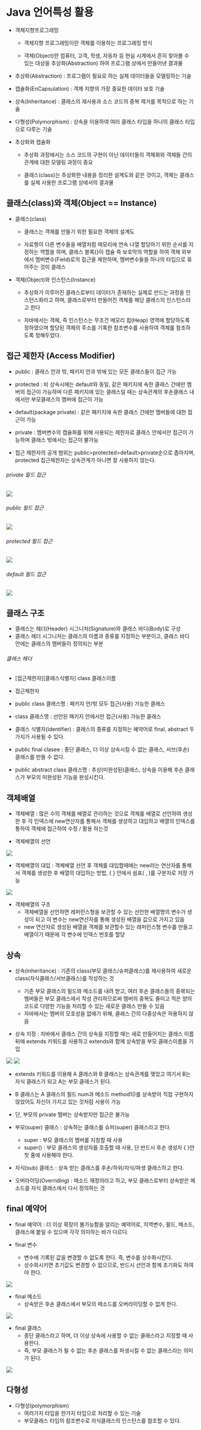 # Java 언어특성 활용

* 객체지향프로그래밍 
  
  * 객체지향 프로그래밍이란 객체를 이용하는 프로그래밍 방식
  
  * 객체(Object)란 컴퓨터, 고객, 학생, 자동차 등 현실 시계에서 흔히 찾아볼 수 있는 대상을 추상화(Abstraction) 하여 프로그램 상에서 만들어낸 결과물



* 추상화(Abstraction) : 프로그램이 필요로 하는 실제 데이터들을 모델링하는 기술

* 캡슐화(EnCapsulation) : 객체 지향의 가장 중요한 데이터 보호 기술

* 상속(Inheritance) : 클래스의 재사용과 소스 코드의 중복 제거를 목적으로 하는 기술

* 다형성(Polymorphism) : 상속을 이용하여 여러 클래스 타입을 하나의 클래스 타입으로 다루는 기술



* 추상화와 캡슐화
  
  * 추상화 과정에서는 소스 코드의 구현이 아닌 데이터들의 객체화와 객체들 간의 관계에 대한 모델링 과정이 중요
  
  * 클래스(class)는 추상화한 내용을 정리한 설계도와 같은 것이고, 객체는 클래스를 실제 사용한 프로그램 상에서의 결과물

## 클래스(class)와 객체(Object == Instance)

* 클래스(class)    
  
  * 클래스는 객체를 만들기 위한 필요한 객체의 설계도
  
  * 자료형이 다른 변수들을 배열처럼 메모리에 연속 나열 할당하기 위한 순서를 지정하는 역할을 하며, 클래스 블록{}이 캡슐 즉 보호막의 역할을 하여 객체 외부에서 멤버변수(Field)로의 접근을 제한하며, 멤버변수들을 하나의 타입으로 묶어주는 것이 클래스
  
* 객체(Object)와 인스턴스(Instance)
  
  * 추상화가 이루어진 클래스로부터 데이터가 존재하는 실체로 만드는 과정을 인스턴스화라고 하며, 클래스로부터 만들어진 객체를 해당 클래스의 인스턴스라고 한다
  
  * 자바에서는 객체, 즉 인스턴스는 무조건 메모리 힙(Heap) 영역에 할당하도록 정하였으며 할당된 객체의 주소를 기록한 참조변수를 사용하여 객체를 참조하도록 정해두었다.

## 접근 제한자 (Access Modifier)

* public : 클래스 안과 밖, 패키지 안과 밖에 있는 모든 클래스들이 접근 가능
* protected : 비 상속시에는 default와 동일, 같은 패키지에 속한 클래스 간에만 멤버의 접근이 가능하며 다른 패키지에 있는 클래스일 때는 상속관계의 후손클래스 내에서만 부모클래스의 멤버에 접근이 가능
* default(package private) : 같은 패키지에 속한 클래스 간에만 멤버들에 대한 접근이 가능
* private : 멤버변수의 캡슐화를 위해 사용되는 제한자로 클래스 안에서만 접근이 가능하며 클래스 밖에서는 접근이 불가능

 * 접근 제한자의 공개 범위는 public>protected>default>private순으로 좁아지며, protected 접근제한자는 상속관계가 아니면 잘 사용하지 않는다.


###### private 필드 접근

<img src = "https://github.com/DeveloperDulli/T.I.L/blob/master/Java/img/private.png">

###### public 필드 접근

<img src = "https://github.com/DeveloperDulli/T.I.L/blob/master/Java/img/public.png">

###### protected 필드 접근

<img src = "https://github.com/DeveloperDulli/T.I.L/blob/master/Java/img/protected.png">

###### default 필드 접근

<img src = "https://github.com/DeveloperDulli/T.I.L/blob/master/Java/img/default.png">


## 클래스 구조

* 클래스는 헤더(Header) 시그니처(Signature)와 클래스 바디(Body)로 구성
* 클래스 헤더 시그니처는 클래스의 이름과 종류를 지정하는 부분이고, 클래스 바디 안에는 클래스의 멤버들이 정의되는 부분

###### 클래스 헤더

* [접근제한자][클래스식별자] class 클래스이름

* 접근제한자
 * public class 클래스명 : 패키지 안/밖 모두 접근(사용) 가능한 클래스
 * class 클래스명 : 선언된 패키지 안에서만 접근(사용) 가능한 클래스

* 클래스 식별자(identifier) : 클래스의 종류를 지정하는 예약어로 final, abstract 두 가지가 사용될 수 있다.
 * public final clasee : 종단 클래스, 더 이상 상속시킬 수 없는 클래스, 서브(후손) 클래스를 만들 수 없다.
 * public abstract class 클래스명 : 추상(미완성된)클래스, 상속을 이용해 후손 클래스가 부모의 미완성된 기능을 완성시킨다.


## 객체배열

* 객체배열 : 많은 수의 객체를 배열로 관리하는 것으로 객체를 배열로 선언하여 생성한 후 각 인덱스에 new연산자를 통해서 객체를 생성하고 대입하고 배열의 인덱스를 통하여 객체에 접근하여 수정 / 활용 하는것

* 객체배열의 선언 

<img src = "https://github.com/DeveloperDulli/T.I.L/blob/master/Java/img/oop_array1.png">

* 객체배열의 대입 : 객체배열 선언 후 객체를 대입할때에는 new라는 연산자를 통해서 객체를 생성한 후 배열의 대입하는 방법, { } 안에서 쉼표( , )를 구분자로 저장 가능

<img src = "https://github.com/DeveloperDulli/T.I.L/blob/master/Java/img/oop_array2.png">

* 객체배열의 구조
  * 객체배열을 선언하면 레퍼런스형을 보관할 수 있는 선언한 배열명의 변수가 생성이 되고 이 변수는 new연산자를 통해 생성된 배열을 값으로 가지고 있음
  * new 연산자로 생성된 배열을 객체를 보관할수 있는 레퍼런스형 변수를 만들고 배열이기 때문에 각 변수에 인덱스 번호를 할당


## 상속

* 상속(inheritance) : 기존의 class(부모 클래스/슈퍼클래스)를 재사용하여 새로운 class(자식클래스/서브클래스)를 작성하는 것
  * 기존 부모 클래스의 필드와 메소드를 내려 받고, 여러 후손 클래스들의 중복되는 멤버들은 부모 클래스에서 작성 관리하므로써 멤버의 중복도 줄이고 적은 양의 코드로 다양한 기능을 처리할 수 있는 새로운 클래스 만들 수 있음
  * 자바에서는 멤버의 모호성을 없애기 위해, 클래스 간의 다중상속은 허용하지 않음

* 상속 지정 : 자바에서 클래스 간의 상속을 지정할 때는 새로 만들어지는 클래스 이름 뒤에 extends 키워드를 사용하고 extends와 함께 상속받을 부모 클래스이름을 기입

<img src = "https://github.com/DeveloperDulli/T.I.L/blob/master/Java/img/inheritance.png">

<img src = "https://github.com/DeveloperDulli/T.I.L/blob/master/Java/img/inheritance2.png">

  * extends 키워드를 이용해 A 클래스와 B 클래스는 상속관계를 맺었고 여기서 B는 자식 클래스가 되고 A는 부모 클래스가 된다.
  * B 클래스는 A 클래스의 필드 num과 메소드 method1()를 상속받아 직접 구현하지 않았어도 자신이 가지고 있는 것처럼 사용이 가능
  * 단, 부모의 private 멤버는 상속받지만 접근은 불가능

* 부모(super) 클래스 : 상속하는 클래스를 슈퍼(super) 클래스라고 한다.
  * super : 부모 클래스의 멤버를 지칭할 때 사용
  * super() : 부모 클래스의 생성자를 호출할 때 사용, 단 반드시 후손 생성자 { }안 첫 줄에 사용해야 한다.
 

* 자식(sub) 클래스 : 상속 받는 클래스를 후손/하위/자식/파생 클래스하고 한다.
* 오버라이딩(Overriding) : 메소드 재정의라고 하고, 부모 클래스로부터 상속받은 메소드를 자식 클래스에서 다시 정의하는 것

## final 예약어

* final 예약어 : 더 이상 확장이 불가능함을 알리는 예약어로, 지역변수, 필드, 메소드, 클래스에 붙일 수 있으며 각각 의미하는 바가 다르다.

* final 변수 
  * 변수에 기록된 값을 변경할 수 없도록 한다. 즉, 변수를 상수화시킨다.
  * 상수화시키면 초기값도 변경할 수 없으므로, 반드시 선언과 함께 초기화도 하여야 한다.

<img src = "https://github.com/DeveloperDulli/T.I.L/blob/master/Java/img/final_variable.png">

* final 메소드
  * 상속받은 후손 클래스에서 부모의 메소드를 오버라이딩할 수 없게 한다.

<img src = "https://github.com/DeveloperDulli/T.I.L/blob/master/Java/img/final_method.png">

* final 클래스
  * 종단 클래스라고 하며, 더 이상 상속에 사용할 수 없는 클래스라고 지정할 때 사용한다.
  * 즉, 부모 클래스가 될 수 없는 후손 클래스를 파생시킬 수 없는 클래스라는 의미가 된다.

<img src = "https://github.com/DeveloperDulli/T.I.L/blob/master/Java/img/final_class.png">


## 다형성

* 다형성(polymorphism) 
  * 여러가지 타입을 한가지 타입으로 처리할 수 있는 기술
  * 부모클래스 타입의 참조변수로 자식클래스의 인스턴스를 참조할 수 있다.